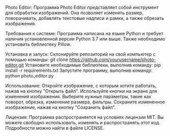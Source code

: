 Photo Editor:
Программа Photo Editor представляет собой инструмент для обработки изображений. Она позволяет изменять размер, поворачивать, добавлять текстовые надписи и рамки, а также обрезать изображения.

Требования к системе:
Программа написана на языке Python и требует наличия установленной версии Python 3.7 или выше. Также необходимо установить библиотеку Pillow.

Установка и запуск:
Склонируйте репозиторий на свой компьютер с помощью команды: git clone https://github.com/yourusername/photo-editor.git
Установите необходимые библиотеки, выполнив команду: pip install -r requirements.txt
Запустите программу, выполнив команду: python photo_editor.py

Использование:
Откройте изображение, с которым хотите работать, нажав на кнопку "Открыть файл".
Используйте кнопки на экране для изменения изображения. Выберите нужные параметры, такие как поворот, обрезка, изменение размера, фильтры.
Сохраните измененное изображение, нажав на кнопку "Сохранить файл".

Лицензия:
Программа распространяется на условиях лицензии MIT. Вы можете свободно использовать, изменять и распространять этот код. Подробности можно найти в файле LICENSE.
